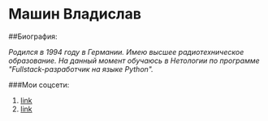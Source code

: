 # Машин Владислав

##Биография:

*Родился в 1994 году в Германии.*
*Имею высшее радиотехническое образование.*
*На данный момент обучаюсь в Нетологии по программе "Fullstack-разработчик на языке Python".*

###Мои соцсети:
1. [link](t.me/vladislavmashin)
2. [link](vk.com/mshvld)